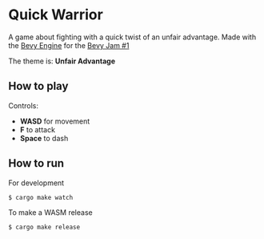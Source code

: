 # Quick Warrior

A game about fighting with a quick twist of an unfair advantage. Made with the [Bevy Engine](https://bevyengine.org/) for the [Bevy Jam #1](https://itch.io/jam/bevy-jam-1)

The theme is: **Unfair Advantage**

## How to play

Controls:

- **WASD** for movement
- **F** to attack
- **Space** to dash

## How to run

For development

```bash
$ cargo make watch
```

To make a WASM release
```bash
$ cargo make release
```
